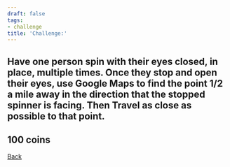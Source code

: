```yaml
---
draft: false
tags:
- challenge
title: 'Challenge:'
---
```

## Have one person spin with their eyes closed, in place, multiple times. Once they stop and open their eyes, use Google Maps to find the point 1/2 a mile away in the direction that the stopped spinner is facing. Then Travel as close as possible to that point.
## 100 coins
[Back](/jetlag) 
